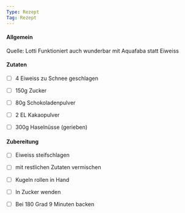 ```yaml
---
Type: Rezept
Tag: Rezept
---
```


#### Allgemein
Quelle: Lotti
Funktioniert auch wunderbar mit Aquafaba statt Eiweiss

#### Zutaten
- [ ] 4 Eiweiss zu Schnee geschlagen
- [ ] 150g Zucker
- [ ] 80g Schokoladenpulver
- [ ] 2 EL Kakaopulver
- [ ] 300g Haselnüsse (gerieben) 


#### Zubereitung
- [ ] Eiweiss steifschlagen
- [ ] mit restlichen Zutaten vermischen
- [ ] Kugeln rollen in Hand
- [ ] In Zucker wenden
- [ ] Bei 180 Grad 9 Minuten backen  

